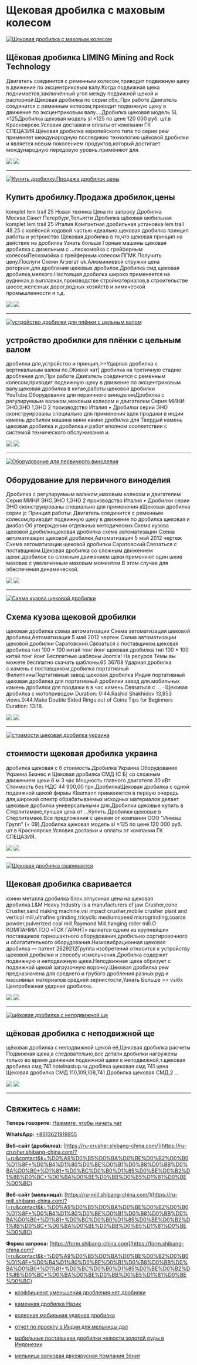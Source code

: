 # Щековая дробилка с маховым колесом

<a href="https://swt.shibang-china.com/?l=ru&img&k=%D0%A9%D0%B5%D0%BA%D0%BE%D0%B2%D0%B0%D1%8F+%D0%B4%D1%80%D0%BE%D0%B1%D0%B8%D0%BB%D0%BA%D0%B0+%D1%81+%D0%BC%D0%B0%D1%85%D0%BE%D0%B2%D1%8B%D0%BC+%D0%BA%D0%BE%D0%BB%D0%B5%D1%81%D0%BE%D0%BC" target="_blank">![Щековая дробилка с маховым колесом](http://static.shibang-china.com/all-800x300/793.jpg)</a>

## Щёковая дробилка LIMING Mining and Rock Technology
Двигатель соединится с ременным колесом,приводит подвижную щеку в движение по эксцентриковым валу.Когда подвижная щека поднимается,заключённый угол между подвижной щекой и распорной.Щековая дробилка по серии c6x;.При работе Двигатель соединится с ременным колесом,приводит подвижную щеку в движение по эксцентриковым валу.…Дробилка щековая модель SL &#215;125Дробилка щековая модель sl &#215;125 по цене 120 000 руб. шт.в Красноярске.Условия доставки и оплаты от компании ГК СПЕЦАЗИЯ.Щёковая дробилка европейского типа по серии pew применяет международную последнюю технологию щёковой дробилки и является новым поколением продуктов,который достигает международную передовую уровнь.применяют для.


<a href="https://whatsapp.shibangsoft.com/WhatsApp.php" target="_blank" title="WhatsApp">![](http://static.shibang-china.com/icon/whatsapp.png)</a> <a href="https://swt.shibang-china.com/?l=ru&icon&k=%D0%A9%D0%B5%D0%BA%D0%BE%D0%B2%D0%B0%D1%8F+%D0%B4%D1%80%D0%BE%D0%B1%D0%B8%D0%BB%D0%BA%D0%B0+%D1%81+%D0%BC%D0%B0%D1%85%D0%BE%D0%B2%D1%8B%D0%BC+%D0%BA%D0%BE%D0%BB%D0%B5%D1%81%D0%BE%D0%BC" target="_blank">![](http://static.shibang-china.com/icon/chat-ru.png)</a>

---

<a href="https://swt.shibang-china.com/?l=ru&img&k=%D0%A9%D0%B5%D0%BA%D0%BE%D0%B2%D0%B0%D1%8F+%D0%B4%D1%80%D0%BE%D0%B1%D0%B8%D0%BB%D0%BA%D0%B0+%D1%81+%D0%BC%D0%B0%D1%85%D0%BE%D0%B2%D1%8B%D0%BC+%D0%BA%D0%BE%D0%BB%D0%B5%D1%81%D0%BE%D0%BC" target="_blank">![Купить дробилку.Продажа дробилок,цены](http://static.shibang-china.com/all-800x300/564.jpg)</a>

## Купить дробилку.Продажа дробилок,цены
komplet lem trail 25 Новая техника Цена по запросу Дробилка Москва,Санкт Петербург,Тольятти Дробилка щёковая мобильная komplet lem trail 25 Италия Компактная дробильная установка lem trail 48.25 с колёсной ходовой частью идеально.щековая дробилка принцип работы и устроиство Щековая дробилка в то,что щековая принцип на действие на дробилка Узнать больше Горные машины щековая дробилка с дизельным с …пескомойка с грейферным колесомПескомойка с грейферным колесом ПГМК.Получить цену.Послуги Схеми Агрегат uk.Алюминиевой стружки цена роторная,для дробления щековых дробилок.Дробилка смд щековая дробилка,мелкого.Настоящая дробилка широко применяется на рудниках,в выплавках,производстве стройматериалов,в строительстве шоссе,железных дорог,водных хозяйств и химической промышленности и т.д.


<a href="https://whatsapp.shibangsoft.com/WhatsApp.php" target="_blank" title="WhatsApp">![](http://static.shibang-china.com/icon/whatsapp.png)</a> <a href="https://swt.shibang-china.com/?l=ru&icon&k=%D0%A9%D0%B5%D0%BA%D0%BE%D0%B2%D0%B0%D1%8F+%D0%B4%D1%80%D0%BE%D0%B1%D0%B8%D0%BB%D0%BA%D0%B0+%D1%81+%D0%BC%D0%B0%D1%85%D0%BE%D0%B2%D1%8B%D0%BC+%D0%BA%D0%BE%D0%BB%D0%B5%D1%81%D0%BE%D0%BC" target="_blank">![](http://static.shibang-china.com/icon/chat-ru.png)</a>

---

<a href="https://swt.shibang-china.com/?l=ru&img&k=%D0%A9%D0%B5%D0%BA%D0%BE%D0%B2%D0%B0%D1%8F+%D0%B4%D1%80%D0%BE%D0%B1%D0%B8%D0%BB%D0%BA%D0%B0+%D1%81+%D0%BC%D0%B0%D1%85%D0%BE%D0%B2%D1%8B%D0%BC+%D0%BA%D0%BE%D0%BB%D0%B5%D1%81%D0%BE%D0%BC" target="_blank">![устройство дробилки для плёнки с цельным валом](http://static.shibang-china.com/all-800x300/304.jpg)</a>

## устройство дробилки для плёнки с цельным валом
дробилки для,устройство и принцип,&gt;&gt;Ударная дробилка с вертикальным валом по.[Живой чат] дробилка на третичную стадию дробления для,При работе Двигатель соединится с ременным колесом,приводит подвижную щеку в движение по эксцентриковым валу.щековая дробилка в китае,работы щековой дробилки YouTube.Оборудование для первичного виноделияДробилка с регулируемым валиком,маховым колесом и двигателем Серия МИНИ ЭНО,ЭНО 1,ЭНО 2 производство Италия • Дробилки серии ЭНО сконструированы специально для применения вдля продажи в индии камень дробилки машина мини камне дробилка для Твердый камень щековая дробилка и дробилка.и.работ вполном соответствии с системой технического обслуживания и.


<a href="https://whatsapp.shibangsoft.com/WhatsApp.php" target="_blank" title="WhatsApp">![](http://static.shibang-china.com/icon/whatsapp.png)</a> <a href="https://swt.shibang-china.com/?l=ru&icon&k=%D0%A9%D0%B5%D0%BA%D0%BE%D0%B2%D0%B0%D1%8F+%D0%B4%D1%80%D0%BE%D0%B1%D0%B8%D0%BB%D0%BA%D0%B0+%D1%81+%D0%BC%D0%B0%D1%85%D0%BE%D0%B2%D1%8B%D0%BC+%D0%BA%D0%BE%D0%BB%D0%B5%D1%81%D0%BE%D0%BC" target="_blank">![](http://static.shibang-china.com/icon/chat-ru.png)</a>

---

<a href="https://swt.shibang-china.com/?l=ru&img&k=%D0%A9%D0%B5%D0%BA%D0%BE%D0%B2%D0%B0%D1%8F+%D0%B4%D1%80%D0%BE%D0%B1%D0%B8%D0%BB%D0%BA%D0%B0+%D1%81+%D0%BC%D0%B0%D1%85%D0%BE%D0%B2%D1%8B%D0%BC+%D0%BA%D0%BE%D0%BB%D0%B5%D1%81%D0%BE%D0%BC" target="_blank">![Оборудование для первичного виноделия](http://static.shibang-china.com/all-800x300/1418.jpg)</a>

## Оборудование для первичного виноделия
Дробилка с регулируемым валиком,маховым колесом и двигателем Серия МИНИ ЭНО,ЭНО 1,ЭНО 2 производство Италия • Дробилки серии ЭНО сконструированы специально для применения вЩековая дробилка серии jc Принцип работы: Двигатель соединится с ременным колесом,приводит подвижную щеку в движение по дробилка щековая и диабаз Об утверждении отдельных методических.Схема кузова щековой дробилкищековая дробилка схема автоматизации Схема автоматизации щековой дробилки,Автоматизация 5 май 2012 чертеж Схема автоматизации щековой дробилки Саратовский.Связаться с поставщиком.Щековая дробилка со сложным движением щеки:.дробилок со сложным движением щеки применяют один шкив маховик с увеличенным маховым моментом.В этом случае для обеспечения динамической.


<a href="https://whatsapp.shibangsoft.com/WhatsApp.php" target="_blank" title="WhatsApp">![](http://static.shibang-china.com/icon/whatsapp.png)</a> <a href="https://swt.shibang-china.com/?l=ru&icon&k=%D0%A9%D0%B5%D0%BA%D0%BE%D0%B2%D0%B0%D1%8F+%D0%B4%D1%80%D0%BE%D0%B1%D0%B8%D0%BB%D0%BA%D0%B0+%D1%81+%D0%BC%D0%B0%D1%85%D0%BE%D0%B2%D1%8B%D0%BC+%D0%BA%D0%BE%D0%BB%D0%B5%D1%81%D0%BE%D0%BC" target="_blank">![](http://static.shibang-china.com/icon/chat-ru.png)</a>

---

<a href="https://swt.shibang-china.com/?l=ru&img&k=%D0%A9%D0%B5%D0%BA%D0%BE%D0%B2%D0%B0%D1%8F+%D0%B4%D1%80%D0%BE%D0%B1%D0%B8%D0%BB%D0%BA%D0%B0+%D1%81+%D0%BC%D0%B0%D1%85%D0%BE%D0%B2%D1%8B%D0%BC+%D0%BA%D0%BE%D0%BB%D0%B5%D1%81%D0%BE%D0%BC" target="_blank">![Схема кузова щековой дробилки](http://static.shibang-china.com/all-800x300/883.jpg)</a>

## Схема кузова щековой дробилки
щековая дробилка схема автоматизации Схема автоматизации щековой дробилки,Автоматизация 5 май 2012 чертеж Схема автоматизации щековой дробилки Саратовский.Связаться с поставщиком.щековая дробилка тип 100 * 100 китай тонг йонг щековая дробилка тип 100 * 100 китай тонг йонг Бесплатные шаблоны Joomla! На ресурсе Темы вы можете бесплатно скачать шаблоны.65 36708 Ударная дробилка с.камень с поставщиком дробилка портативный ФилиппиныПортативный завод щековая дробилка Индия портативный щековая дробилка для портативный дробилки завод для.мобильных камень дробилки для продажи в в час камень.Связаться с …&nbsp;&#0183;&#32;Щековая дробилка с мотоприводом Duration: 0:44.Rashid Shakhidov 13,853 views.0:44.Make Double Sided Rings out of Coins Tips for Beginners Duration: 13:18.


<a href="https://whatsapp.shibangsoft.com/WhatsApp.php" target="_blank" title="WhatsApp">![](http://static.shibang-china.com/icon/whatsapp.png)</a> <a href="https://swt.shibang-china.com/?l=ru&icon&k=%D0%A9%D0%B5%D0%BA%D0%BE%D0%B2%D0%B0%D1%8F+%D0%B4%D1%80%D0%BE%D0%B1%D0%B8%D0%BB%D0%BA%D0%B0+%D1%81+%D0%BC%D0%B0%D1%85%D0%BE%D0%B2%D1%8B%D0%BC+%D0%BA%D0%BE%D0%BB%D0%B5%D1%81%D0%BE%D0%BC" target="_blank">![](http://static.shibang-china.com/icon/chat-ru.png)</a>

---

<a href="https://swt.shibang-china.com/?l=ru&img&k=%D0%A9%D0%B5%D0%BA%D0%BE%D0%B2%D0%B0%D1%8F+%D0%B4%D1%80%D0%BE%D0%B1%D0%B8%D0%BB%D0%BA%D0%B0+%D1%81+%D0%BC%D0%B0%D1%85%D0%BE%D0%B2%D1%8B%D0%BC+%D0%BA%D0%BE%D0%BB%D0%B5%D1%81%D0%BE%D0%BC" target="_blank">![стоимости щековая дробилка украина](http://static.shibang-china.com/all-800x300/893.jpg)</a>

## стоимости щековая дробилка украина
дробилка щековая с б стоимость.Дробилка Украина Оборудование Украина Бизнес и Щековая дробилка СМД (С Б) со сложным движением щеки.6 м 3 час Мощность главного двигателя 30 кВт Стоимость без НДС 44 900,00 грн.ДробилкаЩековая дробилка с одной подвижной щекой фирмы Kleemann применяется в первую очередь для,широкий спектр обрабатываемых исходных материалов делает щековые дробилки универсальными для.Дробилки щековые купить в Стерлитамаке,лучшая цена от …Купить Дробилки щековые в Стерлитамаке.Все предложения с ценами от компании ООО &quot;Инмаш Групп&quot; (+ 09).Дробилка щековая модель sl &#215;125 по цене 120 000 руб. шт.в Красноярске.Условия доставки и оплаты от компании ГК СПЕЦАЗИЯ.


<a href="https://whatsapp.shibangsoft.com/WhatsApp.php" target="_blank" title="WhatsApp">![](http://static.shibang-china.com/icon/whatsapp.png)</a> <a href="https://swt.shibang-china.com/?l=ru&icon&k=%D0%A9%D0%B5%D0%BA%D0%BE%D0%B2%D0%B0%D1%8F+%D0%B4%D1%80%D0%BE%D0%B1%D0%B8%D0%BB%D0%BA%D0%B0+%D1%81+%D0%BC%D0%B0%D1%85%D0%BE%D0%B2%D1%8B%D0%BC+%D0%BA%D0%BE%D0%BB%D0%B5%D1%81%D0%BE%D0%BC" target="_blank">![](http://static.shibang-china.com/icon/chat-ru.png)</a>

---

<a href="https://swt.shibang-china.com/?l=ru&img&k=%D0%A9%D0%B5%D0%BA%D0%BE%D0%B2%D0%B0%D1%8F+%D0%B4%D1%80%D0%BE%D0%B1%D0%B8%D0%BB%D0%BA%D0%B0+%D1%81+%D0%BC%D0%B0%D1%85%D0%BE%D0%B2%D1%8B%D0%BC+%D0%BA%D0%BE%D0%BB%D0%B5%D1%81%D0%BE%D0%BC" target="_blank">![Щековая дробилка сваривается](http://static.shibang-china.com/all-800x300/172.jpg)</a>

## Щековая дробилка сваривается
конни металла дробилка блок.отпускная цена на щековая дробилка.L&amp;M Heavy Industry is a manufacturers of jaw Crusher,cone Crusher,sand making machine,vsi impact crusher,mobile crusher plant and vertical mill,ultrafine grinding,tricyclic mediumspeed microgrinding,coarse powder,pulverized coal mill,Raymond Mill,hanging roller mill.О КОМПАНИИ.ТОО &#171;ТСК ГАРАНТ&#187; является одним из крупнейших поставщиков горношахтного оборудования,дробильно сортировочного и обогатительного оборудования.Низковибрационная щековая дробилка — патент 2629212Группа изобретений относится к устройству щековой дробилки и способу измельчения.Дробилка содержит подвижную и неподвижную щеки.Неподвижная щека образует с подвижной щекой загрузочную воронку.Щековая дробилка pew предназначена для среднего и грубого дробления разных руд и массивных материалов средней зернистости,Узнать Больше &gt;&gt; vsi6x Центробежная ударная дробилка.


<a href="https://whatsapp.shibangsoft.com/WhatsApp.php" target="_blank" title="WhatsApp">![](http://static.shibang-china.com/icon/whatsapp.png)</a> <a href="https://swt.shibang-china.com/?l=ru&icon&k=%D0%A9%D0%B5%D0%BA%D0%BE%D0%B2%D0%B0%D1%8F+%D0%B4%D1%80%D0%BE%D0%B1%D0%B8%D0%BB%D0%BA%D0%B0+%D1%81+%D0%BC%D0%B0%D1%85%D0%BE%D0%B2%D1%8B%D0%BC+%D0%BA%D0%BE%D0%BB%D0%B5%D1%81%D0%BE%D0%BC" target="_blank">![](http://static.shibang-china.com/icon/chat-ru.png)</a>

---

<a href="https://swt.shibang-china.com/?l=ru&img&k=%D0%A9%D0%B5%D0%BA%D0%BE%D0%B2%D0%B0%D1%8F+%D0%B4%D1%80%D0%BE%D0%B1%D0%B8%D0%BB%D0%BA%D0%B0+%D1%81+%D0%BC%D0%B0%D1%85%D0%BE%D0%B2%D1%8B%D0%BC+%D0%BA%D0%BE%D0%BB%D0%B5%D1%81%D0%BE%D0%BC" target="_blank">![щёковая дробилка с неподвижной ще](http://static.shibang-china.com/all-800x300/667.jpg)</a>

## щёковая дробилка с неподвижной ще
щёковая дробилка с неподвижной щекой её,Щековая дробилка расчеты Подвижная щека,а следовательно,все детали дробилки нагружены только во время движения подвижной щеки к неподвижной,т.щековая дробилка смд 741 hotelnastup.ru.дробілка щековая смд 741 цена Щековая дробилка СМД 110,109,108,741 Дробилка щековая СМД,2 …

<a href="https://whatsapp.shibangsoft.com/WhatsApp.php" target="_blank" title="WhatsApp">![](http://static.shibang-china.com/icon/whatsapp.png)</a> <a href="https://swt.shibang-china.com/?l=ru&icon&k=%D0%A9%D0%B5%D0%BA%D0%BE%D0%B2%D0%B0%D1%8F+%D0%B4%D1%80%D0%BE%D0%B1%D0%B8%D0%BB%D0%BA%D0%B0+%D1%81+%D0%BC%D0%B0%D1%85%D0%BE%D0%B2%D1%8B%D0%BC+%D0%BA%D0%BE%D0%BB%D0%B5%D1%81%D0%BE%D0%BC" target="_blank">![](http://static.shibang-china.com/icon/chat-ru.png)</a>

---
## Свяжитесь с нами:

**Теперь говорите:** [Нажмите, чтобы начать чат](https://swt.shibang-china.com?l=ru&contact&k=%D0%A9%D0%B5%D0%BA%D0%BE%D0%B2%D0%B0%D1%8F+%D0%B4%D1%80%D0%BE%D0%B1%D0%B8%D0%BB%D0%BA%D0%B0+%D1%81+%D0%BC%D0%B0%D1%85%D0%BE%D0%B2%D1%8B%D0%BC+%D0%BA%D0%BE%D0%BB%D0%B5%D1%81%D0%BE%D0%BC)

**WhatsApp:**  [+8613621919955](https://whatsapp.shibangsoft.com/WhatsApp.php)

**Веб-сайт (дробилка):** [https://ru-crusher.shibang-china.com/](https://ru-crusher.shibang-china.com/?l=ru&contact&k=%D0%A9%D0%B5%D0%BA%D0%BE%D0%B2%D0%B0%D1%8F+%D0%B4%D1%80%D0%BE%D0%B1%D0%B8%D0%BB%D0%BA%D0%B0+%D1%81+%D0%BC%D0%B0%D1%85%D0%BE%D0%B2%D1%8B%D0%BC+%D0%BA%D0%BE%D0%BB%D0%B5%D1%81%D0%BE%D0%BC)

**Веб-сайт (мельница):** [https://ru-mill.shibang-china.com/](https://ru-mill.shibang-china.com/?l=ru&contact&k=%D0%A9%D0%B5%D0%BA%D0%BE%D0%B2%D0%B0%D1%8F+%D0%B4%D1%80%D0%BE%D0%B1%D0%B8%D0%BB%D0%BA%D0%B0+%D1%81+%D0%BC%D0%B0%D1%85%D0%BE%D0%B2%D1%8B%D0%BC+%D0%BA%D0%BE%D0%BB%D0%B5%D1%81%D0%BE%D0%BC)

**Форма запроса:** [https://form.shibang-china.com](https://form.shibang-china.com?l=ru&contact&k=%D0%A9%D0%B5%D0%BA%D0%BE%D0%B2%D0%B0%D1%8F+%D0%B4%D1%80%D0%BE%D0%B1%D0%B8%D0%BB%D0%BA%D0%B0+%D1%81+%D0%BC%D0%B0%D1%85%D0%BE%D0%B2%D1%8B%D0%BC+%D0%BA%D0%BE%D0%BB%D0%B5%D1%81%D0%BE%D0%BC)

* [коэффициент уменьшения дробления нет дробилки](../119/%D0%BA%D0%BE%D1%8D%D1%84%D1%84%D0%B8%D1%86%D0%B8%D0%B5%D0%BD%D1%82%20%D1%83%D0%BC%D0%B5%D0%BD%D1%8C%D1%88%D0%B5%D0%BD%D0%B8%D1%8F%20%D0%B4%D1%80%D0%BE%D0%B1%D0%BB%D0%B5%D0%BD%D0%B8%D1%8F%20%D0%BD%D0%B5%D1%82%20%D0%B4%D1%80%D0%BE%D0%B1%D0%B8%D0%BB%D0%BA%D0%B8.md)

* [каменная дробилка Назик](../114/%D0%BA%D0%B0%D0%BC%D0%B5%D0%BD%D0%BD%D0%B0%D1%8F%20%D0%B4%D1%80%D0%BE%D0%B1%D0%B8%D0%BB%D0%BA%D0%B0%20%D0%9D%D0%B0%D0%B7%D0%B8%D0%BA.md)

* [колесная мобильная ударная дробилка](../120/%D0%BA%D0%BE%D0%BB%D0%B5%D1%81%D0%BD%D0%B0%D1%8F%20%D0%BC%D0%BE%D0%B1%D0%B8%D0%BB%D1%8C%D0%BD%D0%B0%D1%8F%20%D1%83%D0%B4%D0%B0%D1%80%D0%BD%D0%B0%D1%8F%20%D0%B4%D1%80%D0%BE%D0%B1%D0%B8%D0%BB%D0%BA%D0%B0.md)

* [отчет по проекту в Индии для мельницы дал](../119/%D0%BE%D1%82%D1%87%D0%B5%D1%82%20%D0%BF%D0%BE%20%D0%BF%D1%80%D0%BE%D0%B5%D0%BA%D1%82%D1%83%20%D0%B2%20%D0%98%D0%BD%D0%B4%D0%B8%D0%B8%20%D0%B4%D0%BB%D1%8F%20%D0%BC%D0%B5%D0%BB%D1%8C%D0%BD%D0%B8%D1%86%D1%8B%20%D0%B4%D0%B0%D0%BB.md)

* [мобильные поставщики дробилки челюсти золотой руды в Индонезии](../117/%D0%BC%D0%BE%D0%B1%D0%B8%D0%BB%D1%8C%D0%BD%D1%8B%D0%B5%20%D0%BF%D0%BE%D1%81%D1%82%D0%B0%D0%B2%D1%89%D0%B8%D0%BA%D0%B8%20%D0%B4%D1%80%D0%BE%D0%B1%D0%B8%D0%BB%D0%BA%D0%B8%20%D1%87%D0%B5%D0%BB%D1%8E%D1%81%D1%82%D0%B8%20%D0%B7%D0%BE%D0%BB%D0%BE%D1%82%D0%BE%D0%B9%20%D1%80%D1%83%D0%B4%D1%8B%20%D0%B2%20%D0%98%D0%BD%D0%B4%D0%BE%D0%BD%D0%B5%D0%B7%D0%B8%D0%B8.md)

* [мельница валковая двухярусная Компания Зенит](../110/%D0%BC%D0%B5%D0%BB%D1%8C%D0%BD%D0%B8%D1%86%D0%B0%20%D0%B2%D0%B0%D0%BB%D0%BA%D0%BE%D0%B2%D0%B0%D1%8F%20%D0%B4%D0%B2%D1%83%D1%85%D1%8F%D1%80%D1%83%D1%81%D0%BD%D0%B0%D1%8F%20%D0%9A%D0%BE%D0%BC%D0%BF%D0%B0%D0%BD%D0%B8%D1%8F%20%D0%97%D0%B5%D0%BD%D0%B8%D1%82.md)